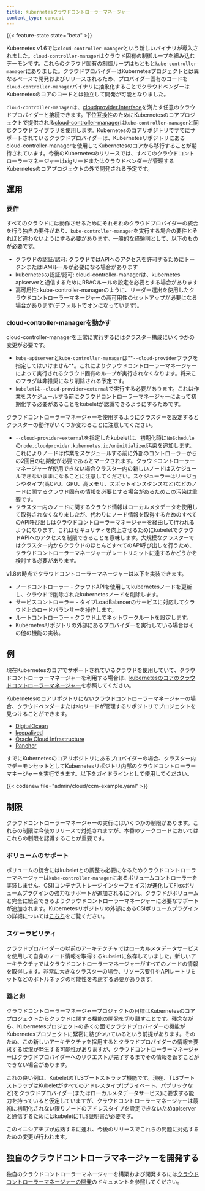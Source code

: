 ```yaml
---
title: Kubernetesクラウドコントローラーマネージャー
content_type: concept
---
```


<!-- overview -->

{{< feature-state state="beta" >}}

Kubernetes v1.6では`cloud-controller-manager`という新しいバイナリが導入されました。`cloud-controller-manager`はクラウド固有の制御ループを組み込むデーモンです。これらのクラウド固有の制御ループはもともと`kube-controller-manager`にありました。クラウドプロバイダーはKubernetesプロジェクトとは異なるペースで開発およびリリースされるため、プロバイダー固有のコードを`cloud-controller-manager`バイナリに抽象化することでクラウドベンダーはKubernetesのコアのコードとは独立して開発が可能となりました。

`cloud-controller-manager`は、[cloudprovider.Interface](https://github.com/kubernetes/cloud-provider/blob/master/cloud.go)を満たす任意のクラウドプロバイダーと接続できます。下位互換性のためにKubernetesのコアプロジェクトで提供される[cloud-controller-manager](https://github.com/kubernetes/kubernetes/tree/master/cmd/cloud-controller-manager)は`kube-controller-manager`と同じクラウドライブラリを使用します。Kubernetesのコアリポジトリですでにサポートされているクラウドプロバイダーは、Kubernetesリポジトリにあるcloud-controller-managerを使用してKubernetesのコアから移行することが期待されています。今後のKubernetesのリリースでは、すべてのクラウドコントローラーマネージャーはsigリードまたはクラウドベンダーが管理するKubernetesのコアプロジェクトの外で開発される予定です。




<!-- body -->

## 運用

### 要件

すべてのクラウドには動作させるためにそれぞれのクラウドプロバイダーの統合を行う独自の要件があり、`kube-controller-manager`を実行する場合の要件とそれほど違わないようにする必要があります。一般的な経験則として、以下のものが必要です。

* クラウドの認証/認可: クラウドではAPIへのアクセスを許可するためにトークンまたはIAMルールが必要になる場合があります
* kubernetesの認証/認可: cloud-controller-managerは、kubernetes apiserverと通信するためにRBACルールの設定を必要とする場合があります
* 高可用性: kube-controller-managerのように、リーダー選出を使用したクラウドコントローラーマネージャーの高可用性のセットアップが必要になる場合があります(デフォルトでオンになっています)。

### cloud-controller-managerを動かす

cloud-controller-managerを正常に実行するにはクラスター構成にいくつかの変更が必要です。

* `kube-apiserver`と`kube-controller-manager`は**`--cloud-provider`フラグを指定してはいけません**。これによりクラウドコントローラーマネージャーによって実行されるクラウド固有のループが実行されなくなります。将来このフラグは非推奨になり削除される予定です。
* `kubelet`は`--cloud-provider=external`で実行する必要があります。これは作業をスケジュールする前にクラウドコントローラーマネージャーによって初期化する必要があることをkubeletが認識できるようにするためです。

クラウドコントローラーマネージャーを使用するようにクラスターを設定するとクラスターの動作がいくつか変わることに注意してください。

* `--cloud-provider=external`を指定したkubeletは、初期化時に`NoSchedule`の`node.cloudprovider.kubernetes.io/uninitialized`汚染を追加します。これによりノードは作業をスケジュールする前に外部のコントローラーからの2回目の初期化が必要であるとマークされます。クラウドコントローラーマネージャーが使用できない場合クラスター内の新しいノードはスケジュールできないままになることに注意してください。スケジューラーはリージョンやタイプ(高CPU、GPU、高メモリ、スポットインスタンスなど)などのノードに関するクラウド固有の情報を必要とする場合があるためこの汚染は重要です。
* クラスター内のノードに関するクラウド情報はローカルメタデータを使用して取得されなくなりましたが、代わりにノード情報を取得するためのすべてのAPI呼び出しはクラウドコントローラーマネージャーを経由して行われるようになります。これはセキュリティを向上させるためにkubeletでクラウドAPIへのアクセスを制限できることを意味します。大規模なクラスターではクラスター内からクラウドのほとんどすべてのAPI呼び出しを行うため、クラウドコントローラーマネージャーがレートリミットに達するかどうかを検討する必要があります。

v1.8の時点でクラウドコントローラーマネージャーは以下を実装できます。

* ノードコントローラー - クラウドAPIを使用してkubernetesノードを更新し、クラウドで削除されたkubernetesノードを削除します。
* サービスコントローラー - タイプLoadBalancerのサービスに対応してクラウド上のロードバランサーを操作します。
* ルートコントローラー - クラウド上でネットワークルートを設定します。
* Kubernetesリポジトリの外部にあるプロバイダーを実行している場合はその他の機能の実装。


## 例

現在Kubernetesのコアでサポートされているクラウドを使用していて、クラウドコントローラーマネージャーを利用する場合は、[kubernetesのコアのクラウドコントローラーマネージャー](https://github.com/kubernetes/kubernetes/tree/master/cmd/cloud-controller-manager)を参照してください。

Kubernetesのコアリポジトリにないクラウドコントローラーマネージャーの場合、クラウドベンダーまたはsigリードが管理するリポジトリでプロジェクトを見つけることができます。

* [DigitalOcean](https://github.com/digitalocean/digitalocean-cloud-controller-manager)
* [keepalived](https://github.com/munnerz/keepalived-cloud-provider)
* [Oracle Cloud Infrastructure](https://github.com/oracle/oci-cloud-controller-manager)
* [Rancher](https://github.com/rancher/rancher-cloud-controller-manager)


すでにKubernetesのコアリポジトリにあるプロバイダーの場合、クラスター内でデーモンセットとしてKubernetesリポジトリ内部のクラウドコントローラーマネージャーを実行できます。以下をガイドラインとして使用してください。

{{< codenew file="admin/cloud/ccm-example.yaml" >}}


## 制限

クラウドコントローラーマネージャーの実行にはいくつかの制限があります。これらの制限は今後のリリースで対処されますが、本番のワークロードにおいてはこれらの制限を認識することが重要です。

### ボリュームのサポート

ボリュームの統合にはkubeletとの調整も必要になるためクラウドコントローラーマネージャーは`kube-controller-manager`にあるボリュームコントローラーを実装しません。CSI(コンテナストレージインターフェイス)が進化してFlexボリュームプラグインの強力なサポートが追加されるにつれ、クラウドがボリュームと完全に統合できるようクラウドコントローラーマネージャーに必要なサポートが追加されます。Kubernetesリポジトリの外部にあるCSIボリュームプラグインの詳細については[こちら](https://github.com/kubernetes/features/issues/178)をご覧ください。

### スケーラビリティ

クラウドプロバイダーの以前のアーキテクチャではローカルメタデータサービスを使用して自身のノード情報を取得するkubeletに依存していました。新しいアーキテクチャではクラウドコントローラーマネージャーがすべてのノードの情報を取得します。非常に大きなクラスターの場合、リソース要件やAPIレートリミットなどのボトルネックの可能性を考慮する必要があります。

### 鶏と卵

クラウドコントローラーマネージャープロジェクトの目標はKubernetesのコアプロジェクトからクラウドに関する機能の開発を切り離すことです。残念ながら、Kubernetesプロジェクトの多くの面でクラウドプロバイダーの機能がKubernetesプロジェクトに緊密に結びついているという前提があります。そのため、この新しいアーキテクチャを採用するとクラウドプロバイダーの情報を要求する状況が発生する可能性がありますが、クラウドコントローラーマネージャーはクラウドプロバイダーへのリクエストが完了するまでその情報を返すことができない場合があります。

これの良い例は、KubeletのTLSブートストラップ機能です。現在、TLSブートストラップはKubeletがすべてのアドレスタイプ(プライベート、パブリックなど)をクラウドプロバイダー(またはローカルメタデータサービス)に要求する能力を持っていると仮定していますが、クラウドコントローラーマネージャーは最初に初期化されない限りノードのアドレスタイプを設定できないためapiserverと通信するためにはkubeletにTLS証明書が必要です。

このイニシアチブが成熟するに連れ、今後のリリースでこれらの問題に対処するための変更が行われます。

## 独自のクラウドコントローラマネージャーを開発する

独自のクラウドコントローラーマネージャーを構築および開発するには[クラウドコントローラーマネージャーの開発](/docs/tasks/administer-cluster/developing-cloud-controller-manager.md)のドキュメントを参照してください。


